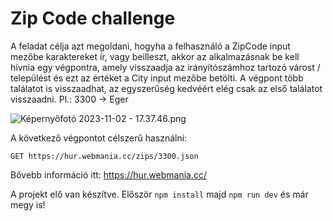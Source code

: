 # Zip Code challenge

A feladat célja azt megoldani, hogyha a felhasználó a ZipCode input mezőbe karaktereket ír,
vagy beilleszt, akkor az alkalmazásnak be kell hívnia egy végpontra, amely visszaadja az irányítószámhoz
tartozó várost / települést és ezt az értéket a City input mezőbe betölti. A végpont több találatot is visszaadhat, az
egyszerűség kedvéért elég csak az első találatot visszaadni.
Pl.: 3300 -> Eger

![Képernyőfotó 2023-11-02 - 17.37.46.png](..%2F..%2F..%2F..%2F..%2F..%2Fvar%2Ffolders%2F_b%2F6gpdnfbx12ggxzspl4prrbtr0000gp%2FT%2FTemporaryItems%2FNSIRD_screencaptureui_2j4lPd%2FK%C3%A9perny%C5%91fot%C3%B3%202023-11-02%20-%2017.37.46.png)

A következő végpontot célszerű használni:

```GET https://hur.webmania.cc/zips/3300.json```

Bővebb információ itt: https://hur.webmania.cc/

A projekt elő van készítve.
Először ```npm install``` majd ```npm run dev``` és már megy is!

